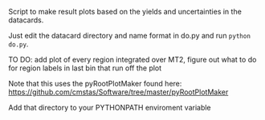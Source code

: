 Script to make result plots based on the yields and uncertainties in the datacards.

Just edit the datacard directory and name format in do.py and run `python do.py`.

TO DO: add plot of every region integrated over MT2, figure out what to do for region 
labels in last bin that run off the plot

Note that this uses the pyRootPlotMaker found here:
https://github.com/cmstas/Software/tree/master/pyRootPlotMaker

Add that directory to your PYTHONPATH enviroment variable
